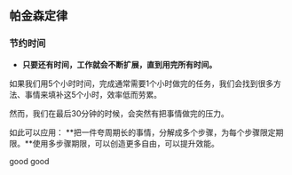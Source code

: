## 帕金森定律

### 节约时间

- **只要还有时间，工作就会不断扩展，直到用完所有时间。**

如果我们用5个小时时间，完成通常需要1个小时做完的任务，我们会找到很多方法、事情来填补这5个小时，效率低而劳累。

然而，我们在最后30分钟的时候，会突然有把事情做完的压力。

如此可以应用：
**把一件夸周期长的事情，分解成多个步骤，为每个步骤限定期限。**使用多步骤期限，可以创造更多自由，可以提升效能。

good 
good


